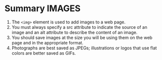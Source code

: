 # Summary IMAGES

1. The `<img>` element is used to add images to a web page.
2. You must always specify a src attribute to indicate the source of an image and an alt attribute to describe the content of an image.
3. You should save images at the size you will be using them on the web page and in the appropriate format.
4. Photographs are best saved as JPEGs; illustrations or logos that use flat colors are better saved as GIFs.
